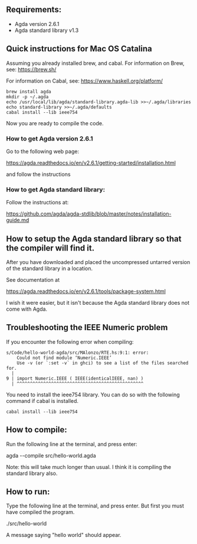 
## Requirements:
 - Agda version 2.6.1
 - Agda standard library v1.3

## Quick instructions for Mac OS Catalina
Assuming you already installed brew, and cabal.
For information on Brew, see:
https://brew.sh/

For information on Cabal, see:
https://www.haskell.org/platform/ 


```
brew install agda
mkdir -p ~/.agda
echo /usr/local/lib/agda/standard-library.agda-lib >>~/.agda/libraries
echo standard-library >>~/.agda/defaults
cabal install --lib ieee754
```
Now you are ready to compile the code.


### How to get Agda version 2.6.1
Go to the following web page: 

https://agda.readthedocs.io/en/v2.6.1/getting-started/installation.html

and follow the instructions


### How to get Agda standard library:
Follow the instructions at:

https://github.com/agda/agda-stdlib/blob/master/notes/installation-guide.md

## How to setup the Agda standard library so that the compiler will find it.
After you have downloaded and placed the uncompressed untarred version of the standard library in a location.

See documentation at 

https://agda.readthedocs.io/en/v2.6.1/tools/package-system.html

I wish it were easier, but it isn't because the Agda standard library does not come with Agda.

## Troubleshooting the IEEE Numeric problem
If you encounter the following error when compiling:

```
s/Code/hello-world-agda/src/MAlonzo/RTE.hs:9:1: error:
    Could not find module ‘Numeric.IEEE’
    Use -v (or `:set -v` in ghci) to see a list of the files searched for.
  |
9 | import Numeric.IEEE ( IEEE(identicalIEEE, nan) )
  | ^^^^^^^^^^^^^^^^^^^^^^^^^^^^^^^^^^^^^^^^^^^^^^^^
```
You need to install the ieee754 library.
You can do so with the following command if cabal is installed.

`cabal install --lib ieee754`

## How to compile:
Run the following line at the terminal, and press enter:

agda --compile src/hello-world.agda

Note: this will take much longer than usual. I think it is compiling the standard library also.

## How to run:

Type the following line at the terminal, and press enter. But first you must have compiled the program.

./src/hello-world

A message saying "hello world" should appear.


